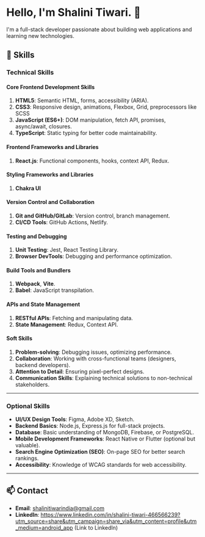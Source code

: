 
# Hello, I'm Shalini Tiwari. 👋

I'm a full-stack developer passionate about building web applications and learning new technologies.

## 🚀 Skills

### **Technical Skills**

#### **Core Frontend Development Skills**
1. **HTML5**: Semantic HTML, forms, accessibility (ARIA).
2. **CSS3**: Responsive design, animations, Flexbox, Grid, preprocessors like SCSS
3. **JavaScript (ES6+)**: DOM manipulation, fetch API, promises, async/await, closures.
4. **TypeScript**: Static typing for better code maintainability.

#### **Frontend Frameworks and Libraries**
1. **React.js**: Functional components, hooks, context API, Redux.

#### **Styling Frameworks and Libraries**
1. **Chakra UI**

#### **Version Control and Collaboration**
1. **Git and GitHub/GitLab**: Version control, branch management.
2. **CI/CD Tools**: GitHub Actions, Netlify.

#### **Testing and Debugging**
1. **Unit Testing**: Jest, React Testing Library.
2. **Browser DevTools**: Debugging and performance optimization.

#### **Build Tools and Bundlers**
1. **Webpack**, **Vite**.
2. **Babel**: JavaScript transpilation.

#### **APIs and State Management**
1. **RESTful APIs**: Fetching and manipulating data.
2. **State Management**: Redux, Context API.

#### **Soft Skills**
1. **Problem-solving**: Debugging issues, optimizing performance.
2. **Collaboration**: Working with cross-functional teams (designers, backend developers).
3. **Attention to Detail**: Ensuring pixel-perfect designs.
4. **Communication Skills**: Explaining technical solutions to non-technical stakeholders.

---

### **Optional Skills**
- **UI/UX Design Tools**: Figma, Adobe XD, Sketch.
- **Backend Basics**: Node.js, Express.js for full-stack projects.
- **Database**: Basic understanding of MongoDB, Firebase, or PostgreSQL.
- **Mobile Development Frameworks**: React Native or Flutter (optional but valuable).
- **Search Engine Optimization (SEO)**: On-page SEO for better search rankings.
- **Accessibility**: Knowledge of WCAG standards for web accessibility.

---




## 📫 Contact
- **Email**: shalinitiwarindia@gmail.com
- **LinkedIn**: https://www.linkedin.com/in/shalini-tiwari-466566239?utm_source=share&utm_campaign=share_via&utm_content=profile&utm_medium=android_app (Link to LinkedIn)






<img src="https://komarev.com/ghpvc/?username=shalinitiwarindia&style=flat-square&color=blue" alt=""/>




